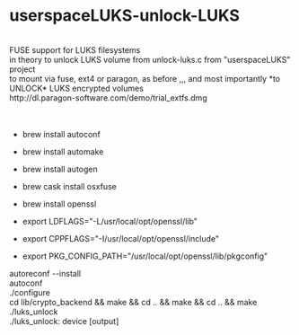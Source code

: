 # userspaceLUKS-unlock-LUKS
<br>
FUSE support for LUKS filesystems
<br>
in theory to unlock LUKS volume from unlock-luks.c from "userspaceLUKS" project
<br>
to mount via fuse, ext4 or paragon, as before ,,, and most importantly *to UNLOCK* LUKS encrypted volumes
<br>
http://dl.paragon-software.com/demo/trial_extfs.dmg
<br>
<br>

<br>


 * brew install autoconf
 * brew install automake
 * brew install autogen
 * brew cask install osxfuse
 * brew install openssl
 
 * export LDFLAGS="-L/usr/local/opt/openssl/lib"
 * export CPPFLAGS="-I/usr/local/opt/openssl/include"
 * export PKG_CONFIG_PATH="/usr/local/opt/openssl/lib/pkgconfig"


autoreconf --install
<br>
autoconf
<br>
./configure
<br>
cd lib/crypto_backend && make && cd .. && make && cd .. && make
<br>
./luks_unlock 
<br>
./luks_unlock: device [output]
